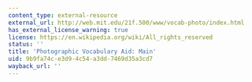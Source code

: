```yaml
---
content_type: external-resource
external_url: http://web.mit.edu/21f.500/www/vocab-photo/index.html
has_external_license_warning: true
license: https://en.wikipedia.org/wiki/All_rights_reserved
status: ''
title: 'Photographic Vocabulary Aid: Main'
uid: 9b9fa74c-e3d9-4c54-a3dd-7469d35a3cd7
wayback_url: ''
---
```

